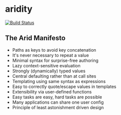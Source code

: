 # aridity
[![Build Status](https://travis-ci.org/combatopera/aridity.svg?branch=master)](https://travis-ci.org/combatopera/aridity)

## The Arid Manifesto
* Paths as keys to avoid key concatenation
* It's never necessary to repeat a value
* Minimal syntax for surprise-free authoring
* Lazy context-sensitive evaluation
* Strongly (dynamically) typed values
* Central defaulting rather than at call sites
* Templating using same syntax as expressions
* Easy to correctly quote/escape values in templates
* Extensibility via user-defined functions
* Easy tasks are easy, hard tasks are possible
* Many applications can share one user config
* Principle of least astonishment driven design
